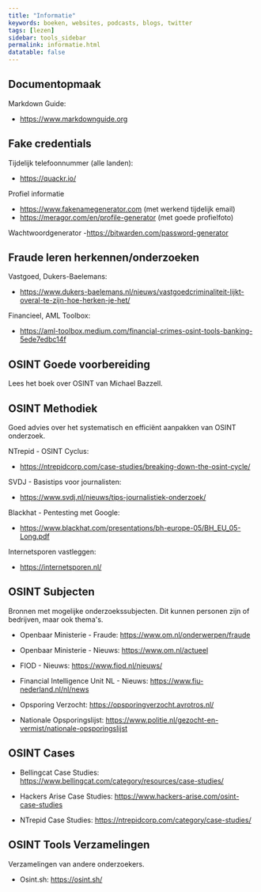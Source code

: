 ```yaml
---
title: "Informatie"
keywords: boeken, websites, podcasts, blogs, twitter
tags: [lezen]
sidebar: tools_sidebar
permalink: informatie.html
datatable: false
---
```


## Documentopmaak
 
Markdown Guide: 
- https://www.markdownguide.org

## Fake credentials
 
Tijdelijk telefoonnummer (alle landen): 
- https://quackr.io/


Profiel informatie
- https://www.fakenamegenerator.com (met werkend tijdelijk email)
- https://meragor.com/en/profile-generator (met goede profielfoto)


Wachtwoordgenerator
-https://bitwarden.com/password-generator

## Fraude leren herkennen/onderzoeken

Vastgoed, Dukers-Baelemans: 
- https://www.dukers-baelemans.nl/nieuws/vastgoedcriminaliteit-lijkt-overal-te-zijn-hoe-herken-je-het/

Financieel, AML Toolbox: 
- https://aml-toolbox.medium.com/financial-crimes-osint-tools-banking-5ede7edbc14f

## OSINT Goede voorbereiding

Lees het boek over OSINT van Michael Bazzell.

## OSINT Methodiek

Goed advies over het systematisch en efficiënt aanpakken van OSINT onderzoek.

NTrepid - OSINT Cyclus: 
- https://ntrepidcorp.com/case-studies/breaking-down-the-osint-cycle/

SVDJ - Basistips voor journalisten: 
- https://www.svdj.nl/nieuws/tips-journalistiek-onderzoek/

Blackhat - Pentesting met Google: 
- https://www.blackhat.com/presentations/bh-europe-05/BH_EU_05-Long.pdf

Internetsporen vastleggen: 
- https://internetsporen.nl/

## OSINT Subjecten

Bronnen met mogelijke onderzoekssubjecten. Dit kunnen personen zijn of bedrijven, maar ook thema's.

- Openbaar Ministerie - Fraude: 
https://www.om.nl/onderwerpen/fraude

- Openbaar Ministerie - Nieuws: 
https://www.om.nl/actueel

- FIOD - Nieuws: 
https://www.fiod.nl/nieuws/

- Financial Intelligence Unit NL - Nieuws: 
https://www.fiu-nederland.nl/nl/news

- Opsporing Verzocht:
https://opsporingverzocht.avrotros.nl/

- Nationale Opsporingslijst: 
https://www.politie.nl/gezocht-en-vermist/nationale-opsporingslijst

## OSINT Cases

- Bellingcat Case Studies: 
https://www.bellingcat.com/category/resources/case-studies/

- Hackers Arise Case Studies: 
https://www.hackers-arise.com/osint-case-studies

- NTrepid Case Studies: 
https://ntrepidcorp.com/category/case-studies/

## OSINT Tools Verzamelingen

Verzamelingen van andere onderzoekers.

- Osint.sh: 
https://osint.sh/
